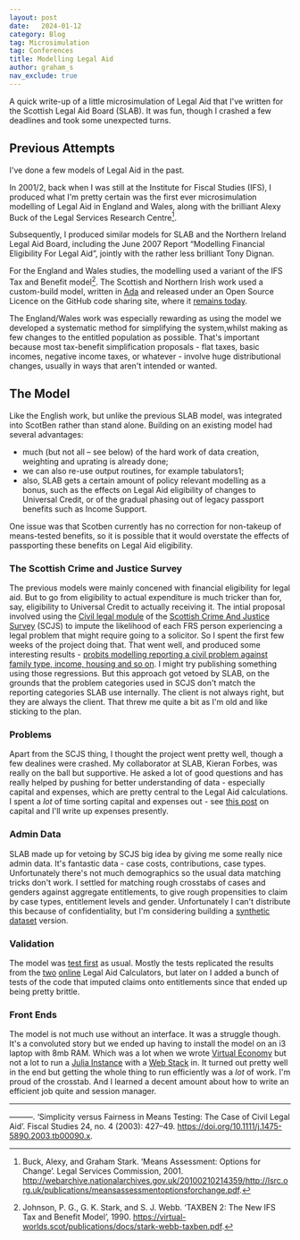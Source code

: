 ```yaml
---
layout: post
date:   2024-01-12
category: Blog
tag: Microsimulation
tag: Conferences
title: Modelling Legal Aid
author: graham_s
nav_exclude: true
---
```


A quick write-up of a little microsimulation of Legal Aid that I've written for the Scottish Legal Aid Board (SLAB). It was fun, though I crashed a few deadlines and took some unexpected turns.

<!--more-->

## Previous Attempts

I've done a few models of Legal Aid in the past.

In 2001/2, back when I was still at the Institute for Fiscal Studies (IFS), I produced what I'm pretty certain was the first ever microsimulation modelling of Legal Aid in England and Wales, along with the brilliant Alexy Buck of the Legal Services Research Centre[^LA1].

Subsequently, I produced similar models for SLAB and the Northern Ireland Legal Aid Board, including the June 2007 Report  “Modelling Financial Eligibility For Legal Aid”, jointly with the rather less brilliant Tony Dignan. 

For the England and Wales studies, the modelling used a variant of the IFS Tax and Benefit model[^TAXBEN]. The Scottish and Northern Irish work used a custom-build model, written in [Ada](https://learn.adacore.com/) and released under an Open Source Licence on the GitHub code sharing site, where it [remains today](https://github.com/grahamstark/scottish_legal_aid).

The England/Wales work was especially rewarding as using the model we developed a systematic method for simplifying the system,whilst making as few changes to the entitled population as possible. That's important because most tax-benefit simplification proposals - flat taxes, basic incomes, negative income taxes, or whatever - involve huge distributional changes, usually in ways that aren't intended or wanted.

## The Model

Like the English work, but unlike the previous SLAB model, was integrated into ScotBen rather than stand alone. Building on an existing model had several advantages:

* much (but not all – see below) of the hard work of data creation, weighting and uprating is already done;
* we can also re-use output routines, for example tabulators1;
* also, SLAB gets a certain amount of policy relevant modelling as a bonus, such as the effects on Legal Aid eligibility of changes to Universal Credit, or of the gradual phasing out of legacy passport benefits such as Income Support.

One issue was that Scotben currently has no correction for non-takeup of means-tested benefits, so it is possible that it would overstate the effects of passporting these benefits on Legal Aid eligibility. 


### The Scottish Crime and Justice Survey

The previous models were mainly concened with financial eligibility for legal aid. But to go from eligibility to actual expenditure is much tricker than for, say, eligibility to Universal Credit to actually receiving it. The intial proposal involved using the [Civil legal module]() of the [Scottish Crime And Justice Survey](https://www.gov.scot/news/scottish-crime-justice-survey/) (SCJS) to impute the likelihood of each FRS person experiencing a legal problem that might require going to a solicitor. So I spent the first few weeks of the project doing that. That went well, and produced some interesting results - [probits modelling reporting a civil problem against family type, income, housing and so on](https://github.com/grahamstark/ScottishTaxBenefitModel.jl/blob/master/regressions/civil-problems-scjs.jl). I might try publishing something using those regressions. But this approach got vetoed by SLAB, on the grounds that the problem categories used in SCJS don't match the reporting categories SLAB use internally. The client is not always right, but they are always the client. That threw me quite a bit as I'm old and like sticking to the plan.

### Problems

Apart from the SCJS thing, I thought the project went pretty well, though a few dealines were crashed. My collaborator at SLAB, Kieran Forbes, was really on the ball but supportive. He asked a lot of good questions and has really helped by pushing for better understanding of data - especially capital and expenses, which are pretty central to the Legal Aid calculations. I spent a *lot* of time sorting capital and expenses out - see [this post]() on capital and I'll write up expenses presently.

### Admin Data

SLAB made up for vetoing by SCJS big idea by giving me some really nice admin data. It's fantastic data - case costs, contributions, case types. Unfortunately there's not much demographics so the usual data matching tricks don't work. I settled for matching rough crosstabs of cases and genders against aggregate entitlements, to give rough propensities to claim by case types, entitlement levels and gender.  Unfortunately I can't distribute this because of confidentiality, but I'm considering building a [synthetic dataset](https://docs.sdv.dev/sdv) version.

### Validation

The model was [test first](https://www.agilealliance.org/glossary/tdd/) as usual. Mostly the tests replicated the results from the [two]() [online]() Legal Aid Calculators, but later on I added a bunch of tests of the code that imputed claims onto entitlements since that ended up being pretty brittle.

### Front Ends

The model is not much use without an interface. It was a struggle though. It's a convoluted story but we ended up having to install the model on an i3 laptop with 8mb RAM. Which was a lot when we wrote [Virtual Economy]() but not a lot to run a [Julia Instance]() with a [Web Stack]() in. It turned out pretty well in the end but getting the whole thing to run efficiently was a *lot* of work. I'm proud of the crosstab. And I learned a decent amount about how to write an efficient job quite and session manager. 

<hr/>

[^LA1]: Buck, Alexy, and Graham Stark. ‘Means Assessment: Options for Change’. Legal Services Commission, 2001. http://webarchive.nationalarchives.gov.uk/20100210214359/http://lsrc.org.uk/publications/meansassessmentoptionsforchange.pdf.

———. ‘Simplicity versus Fairness in Means Testing: The Case of Civil Legal Aid’. Fiscal Studies 24, no. 4 (2003): 427–49. https://doi.org/10.1111/j.1475-5890.2003.tb00090.x.

[^TAXBEN]: Johnson, P. G., G. K. Stark, and S. J. Webb. ‘TAXBEN 2: The New IFS Tax and Benefit Model’, 1990. https://virtual-worlds.scot/publications/docs/stark-webb-taxben.pdf.




 

